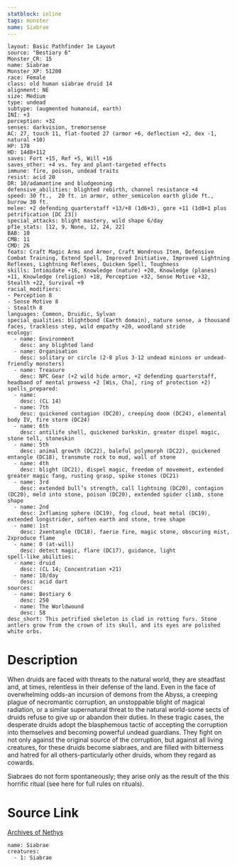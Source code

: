 ```yaml
---
statblock: inline
tags: monster
name: Siabrae
---
```

```statblock
layout: Basic Pathfinder 1e Layout
source: "Bestiary 6"
Monster_CR: 15
name: Siabrae
Monster_XP: 51200
race: Female
class: old human siabrae druid 14
alignment: NE
size: Medium
type: undead
subtype: (augmented humanoid, earth)
INI: +3
perception: +32
senses: darkvision, tremorsense
AC: 27, touch 11, flat-footed 27 (armor +6, deflection +2, dex -1, natural +10)
HP: 178
HD: 14d8+112
saves: Fort +15, Ref +5, Will +16
saves_other: +4 vs. fey and plant-targeted effects
immune: fire, poison, undead traits
resist: acid 20
DR: 10/adamantine and bludgeoning
defensive_abilities: blighted rebirth, channel resistance +4
speed: 30 ft.,  20 ft. in armor, other_semicolon earth glide ft., burrow 30 ft.
melee: +2 defending quarterstaff +13/+8 (1d6+3), gore +11 (1d8+1 plus petrification [DC 23])
special_attacks: blight mastery, wild shape 6/day
pf1e_stats: [12, 9, None, 12, 24, 22]
BAB: 10
CMB: 11
CMD: 26
feats: Craft Magic Arms and Armor, Craft Wondrous Item, Defensive Combat Training, Extend Spell, Improved Initiative, Improved Lightning Reflexes, Lightning Reflexes, Quicken Spell, Toughness
skills: Intimidate +16, Knowledge (nature) +20, Knowledge (planes) +11, Knowledge (religion) +18, Perception +32, Sense Motive +32, Stealth +22, Survival +9
racial_modifiers:
- Perception 8
- Sense Motive 8
- Stealth 8
languages: Common, Druidic, Sylvan
special_qualities: blightbond (Earth domain), nature sense, a thousand faces, trackless step, wild empathy +20, woodland stride
ecology:
  - name: Environment
    desc: any blighted land
  - name: Organisation
    desc: solitary or circle (2-8 plus 3-12 undead minions or undead-friendly monsters)
  - name: Treasure
    desc: NPC Gear (+2 wild hide armor, +2 defending quarterstaff, headband of mental prowess +2 [Wis, Cha], ring of protection +2)
spells_prepared:
  - name:
    desc: (CL 14)
  - name: 7th
    desc: quickened contagion (DC20), creeping doom (DC24), elemental body IV, fire storm (DC24)
  - name: 6th
    desc: antilife shell, quickened barkskin, greater dispel magic, stone tell, stoneskin
  - name: 5th
    desc: animal growth (DC22), baleful polymorph (DC22), quickened entangle (DC18), transmute rock to mud, wall of stone
  - name: 4th
    desc: blight (DC21), dispel magic, freedom of movement, extended greater magic fang, rusting grasp, spike stones (DC21)
  - name: 3rd
    desc: extended bull’s strength, call lightning (DC20), contagion (DC20), meld into stone, poison (DC20), extended spider climb, stone shape
  - name: 2nd
    desc: 2xflaming sphere (DC19), fog cloud, heat metal (DC19), extended longstrider, soften earth and stone, tree shape
  - name: 1st
    desc: 2xentangle (DC18), faerie fire, magic stone, obscuring mist, 2xproduce flame
  - name: 0 (at-will)
    desc: detect magic, flare (DC17), guidance, light
spell-like_abilities:
  - name: druid
    desc: (CL 14; Concentration +21)
  - name: 10/day
    desc: acid dart
sources:
  - name: Bestiary 6
    desc: 250
  - name: The Worldwound
    desc: 58
desc_short: This petrified skeleton is clad in rotting furs. Stone antlers grow from the crown of its skull, and its eyes are polished white orbs.
```
# Description
When druids are faced with threats to the natural world, they are steadfast and, at times, relentless in their defense of the land. Even in the face of overwhelming odds-an incursion of demons from the Abyss, a creeping plague of necromantic corruption, an unstoppable blight of magical radiation, or a similar supernatural threat to the natural world-some sects of druids refuse to give up or abandon their duties. In these tragic cases, the desperate druids adopt the blasphemous tactic of accepting the corruption into themselves and becoming powerful undead guardians. They fight on not only against the original source of the corruption, but against all living creatures, for these druids become siabraes, and are filled with bitterness and hatred for all others-particularly other druids, whom they regard as cowards. 

Siabraes do not form spontaneously; they arise only as the result of the this horrific ritual (see here for full rules on rituals).
# Source Link
[Archives of Nethys](https://aonprd.com/MonsterDisplay.aspx?ItemName=Siabrae)
```encounter-table
name: Siabrae
creatures:
  - 1: Siabrae
```
